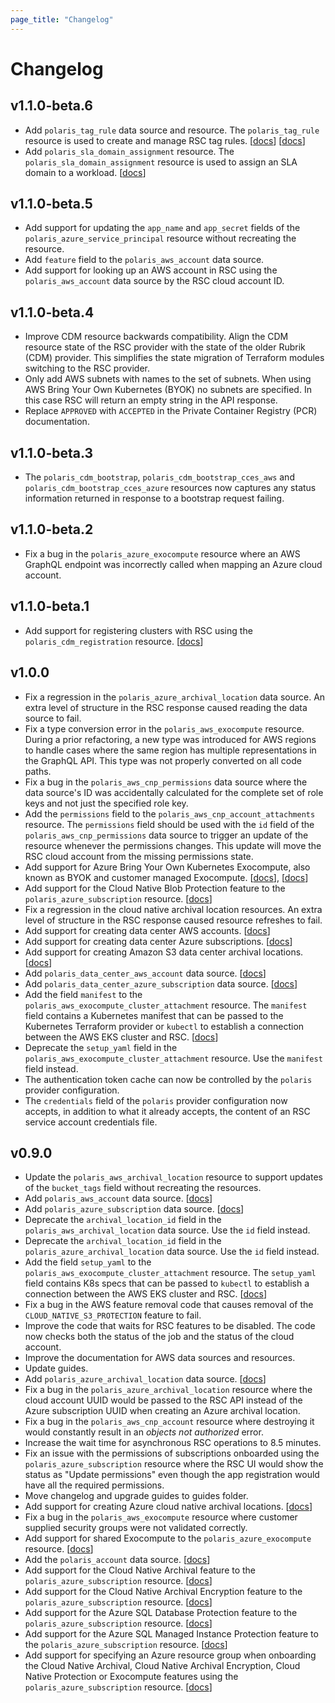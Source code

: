 ```yaml
---
page_title: "Changelog"
---
```


# Changelog

## v1.1.0-beta.6
* Add `polaris_tag_rule` data source and resource. The `polaris_tag_rule` resource is used to create and manage RSC tag
  rules. [[docs](../data-sources/tag_rule)]  [[docs](../resources/tag_rule)]
* Add `polaris_sla_domain_assignment` resource. The `polaris_sla_domain_assignment` resource is used to assign an SLA
  domain to a workload. [[docs](../resources/sla_domain_assignment)]

## v1.1.0-beta.5
* Add support for updating the `app_name` and `app_secret` fields of the `polaris_azure_service_principal` resource
  without recreating the resource.
* Add `feature` field to the `polaris_aws_account` data source.
* Add support for looking up an AWS account in RSC using the `polaris_aws_account` data source by the RSC cloud account
  ID.

## v1.1.0-beta.4
* Improve CDM resource backwards compatibility. Align the CDM resource state of the RSC provider with the state of the
  older Rubrik (CDM) provider. This simplifies the state migration of Terraform modules switching to the RSC provider.
* Only add AWS subnets with names to the set of subnets. When using AWS Bring Your Own Kubernetes (BYOK) no subnets are
  specified. In this case RSC will return an empty string in the API response.
* Replace `APPROVED` with `ACCEPTED` in the Private Container Registry (PCR) documentation.

## v1.1.0-beta.3
* The `polaris_cdm_bootstrap`, `polaris_cdm_bootstrap_cces_aws` and `polaris_cdm_bootstrap_cces_azure` resources now
  captures any status information returned in response to a bootstrap request failing.

## v1.1.0-beta.2
* Fix a bug in the `polaris_azure_exocompute` resource where an AWS GraphQL endpoint was incorrectly called when mapping
  an Azure cloud account.

## v1.1.0-beta.1
* Add support for registering clusters with RSC using the `polaris_cdm_registration` resource.
  [[docs](../resources/cdm_registration)]

## v1.0.0
* Fix a regression in the `polaris_azure_archival_location` data source. An extra level of structure in the RSC response
  caused reading the data source to fail.
* Fix a type conversion error in the `polaris_aws_exocompute` resource. During a prior refactoring, a new type was
  introduced for AWS regions to handle cases where the same region has multiple representations in the GraphQL API.
  This type was not properly converted on all code paths.
* Fix a bug in the `polaris_aws_cnp_permissions` data source where the data source's ID was accidentally calculated for
  the complete set of role keys and not just the specified role key.
* Add the `permissions` field to the `polaris_aws_cnp_account_attachments` resource. The `permissions` field should be
  used with the `id` field of the `polaris_aws_cnp_permissions` data source to trigger an update of the resource
  whenever the permissions changes. This update will move the RSC cloud account from the missing permissions state.
* Add support for Azure Bring Your Own Kubernetes Exocompute, also known as BYOK and customer managed Exocompute.
  [[docs](../resources/azure_exocompute_cluster_attachment)], [[docs](../resources/azure_private_container_registry)]
* Add support for the Cloud Native Blob Protection feature to the `polaris_azure_subscription` resource.
  [[docs](../resources/azure_subscription#nested-schema-for-cloud_native_blob_protection)]
* Fix a regression in the cloud native archival location resources. An extra level of structure in the RSC response
  caused resource refreshes to fail.
* Add support for creating data center AWS accounts. [[docs](../resources/data_center_aws_account)]
* Add support for creating data center Azure subscriptions. [[docs](../resources/data_center_azure_subscription)]
* Add support for creating Amazon S3 data center archival locations.
  [[docs](../resources/data_center_archival_location_amazon_s3)]
* Add `polaris_data_center_aws_account` data source. [[docs](../data-sources/data_center_aws_account)]
* Add `polaris_data_center_azure_subscription` data source. [[docs](../data-sources/data_center_azure_subscription)]
* Add the field `manifest` to the `polaris_aws_exocompute_cluster_attachment` resource. The `manifest` field contains
  a Kubernetes manifest that can be passed to the Kubernetes Terraform provider or `kubectl` to establish a connection
  between the AWS EKS cluster and RSC. [[docs](../resources/aws_exocompute_cluster_attachment)]
* Deprecate the `setup_yaml` field in the `polaris_aws_exocompute_cluster_attachment` resource. Use the `manifest` field
  instead.
* The authentication token cache can now be controlled by the `polaris` provider configuration.
* The `credentials` field of the `polaris` provider configuration now accepts, in addition to what it already accepts,
  the content of an RSC service account credentials file.

## v0.9.0
* Update the `polaris_aws_archival_location` resource to support updates of the `bucket_tags` field without recreating
  the resources.
* Add `polaris_aws_account` data source. [[docs](../data-sources/aws_account)]
* Add `polaris_azure_subscription` data source. [[docs](../data-sources/azure_subscription)]
* Deprecate the `archival_location_id` field in the `polaris_aws_archival_location` data source. Use the `id` field
  instead.
* Deprecate the `archival_location_id` field in the `polaris_azure_archival_location` data source. Use the `id` field
  instead.
* Add the field `setup_yaml` to the `polaris_aws_exocompute_cluster_attachment` resource. The `setup_yaml` field
  contains K8s specs that can be passed to `kubectl` to establish a connection between the AWS EKS cluster and RSC.
  [[docs](../resources/aws_exocompute_cluster_attachment)]
* Fix a bug in the AWS feature removal code that causes removal of the `CLOUD_NATIVE_S3_PROTECTION` feature to fail.
* Improve the code that waits for RSC features to be disabled. The code now checks both the status of the job and the
  status of the cloud account.
* Improve the documentation for AWS data sources and resources.
* Update guides.
* Add `polaris_azure_archival_location` data source. [[docs](../data-sources/azure_archival_location)]
* Fix a bug in the `polaris_azure_archival_location` resource where the cloud account UUID would be passed to the RSC
  API instead of the Azure subscription UUID when creating an Azure archival location.
* Fix a bug in the `polaris_aws_cnp_account` resource where destroying it would constantly result in an *objects not
  authorized* error.
* Increase the wait time for asynchronous RSC operations to 8.5 minutes.
* Fix an issue with the permissions of subscriptions onboarded using the `polaris_azure_subscription` resource where
  the RSC UI would show the status as "Update permissions" even though the app registration would have all the required
  permissions.
* Move changelog and upgrade guides to guides folder.
* Add support for creating Azure cloud native archival locations. [[docs](../resources/azure_archival_location)]
* Fix a bug in the `polaris_aws_exocompute` resource where customer supplied security groups were not validated
  correctly.
* Add support for shared Exocompute to the `polaris_azure_exocompute` resource.
  [[docs](../resources/azure_exocompute#host_cloud_account_id)]
* Add the `polaris_account` data source. [[docs](../data-sources/account)]
* Add support for the Cloud Native Archival feature to the `polaris_azure_subscription` resource.
  [[docs](../resources/azure_subscription#nested-schema-for-cloud_native_archival)]
* Add support for the Cloud Native Archival Encryption feature to the `polaris_azure_subscription` resource.
  [[docs](../resources/azure_subscription#nested-schema-for-cloud_native_archival_encryption)]
* Add support for the Azure SQL Database Protection feature to the `polaris_azure_subscription` resource.
  [[docs](../resources/azure_subscription#nested-schema-for-sql_db_protection)]
* Add support for the Azure SQL Managed Instance Protection feature to the `polaris_azure_subscription` resource.
  [[docs](../resources/azure_subscription#nested-schema-for-sql_mi_protection)]
* Add support for specifying an Azure resource group when onboarding the Cloud Native Archival, Cloud Native Archival
  Encryption, Cloud Native Protection or Exocompute features using the `polaris_azure_subscription` resource.
  [[docs](../resources/azure_subscription#optional)]
